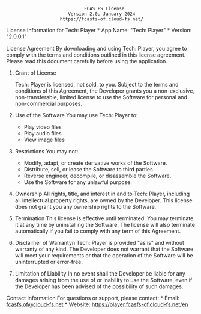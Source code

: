                                  FCAS_FS License
                           Version 2.0, January 2024
                        https://fcasfs-of.cloud-fs.net/


   License Information for Tech: Player
     * App Name: "Tech: Player"
     * Version: "2.0.0.1"


   License Agreement 
     By downloading and using Tech: Player, you agree to comply with the terms and conditions outlined in this license agreement.
     Please read this document carefully before using the application.


   1. Grant of License

      Tech: Player is licensed, not sold, to you. 
      Subject to the terms and conditions of this Agreement, the Developer grants you a non-exclusive, 
      non-transferable, limited license to use the Software for personal and non-commercial purposes.

   2. Use of the Software
      You may use Tech: Player to:
        * Play video files
        * Play audio files
        * View image files

   3. Restrictions
      You may not:
        * Modify, adapt, or create derivative works of the Software.
        * Distribute, sell, or lease the Software to third parties.
        * Reverse engineer, decompile, or disassemble the Software.
        * Use the Software for any unlawful purpose.

   4. Ownership
      All rights, title, and interest in and to Tech: Player, including all intellectual property rights, are owned by the Developer. 
      This license does not grant you any ownership rights to the Software.

   5. Termination
      This license is effective until terminated. You may terminate it at any time by uninstalling the Software. 
      The license will also terminate automatically if you fail to comply with any term of this Agreement.

   6. Disclaimer of Warrantyn
      Tech: Player is provided "as is" and without warranty of any kind. 
      The Developer does not warrant that the Software will meet your requirements or that the operation of the Software will be uninterrupted or error-free.

   7. Limitation of Liability
      In no event shall the Developer be liable for any damages arising from the use of or inability to use the Software, 
      even if the Developer has been advised of the possibility of such damages.


  Contact Information 
     For questions or support, please contact:
       * Email: fcasfs.of@cloud-fs.net
       * Website: https://player.fcasfs-of.cloud-fs.net/en


